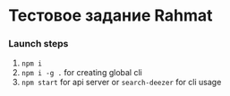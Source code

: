 # Тестовое задание Rahmat 

### Launch steps
1. `npm i`
2. `npm i -g .` for creating global cli
3. `npm start` for api server or `search-deezer` for cli usage


